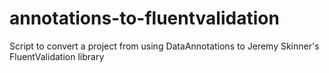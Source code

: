 # annotations-to-fluentvalidation
Script to convert a project from using DataAnnotations to Jeremy Skinner's FluentValidation library
